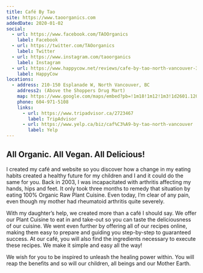 ```yaml
---
title: Café By Tao
site: https://www.taoorganics.com
addedDate: 2020-01-02
social:
  - url: https://www.facebook.com/TAOOrganics
    label: Facebook
  - url: https://twitter.com/TAOorganics
    label: Twitter
  - url: https://www.instagram.com/taoorganics
    label: Instagram
  - url: https://www.happycow.net/reviews/cafe-by-tao-north-vancouver-33858
    label: HappyCow
locations:
  - address: 210-150 Esplanade W, North Vancouver, BC
    address2: (Above the Shoppers Drug Mart)
    map: https://www.google.com/maps/embed?pb=!1m18!1m12!1m3!1d2601.1205277634476!2d-123.0832008840903!3d49.31200107933451!2m3!1f0!2f0!3f0!3m2!1i1024!2i768!4f13.1!3m3!1m2!1s0x5486704b4f29716f%3A0xb62287064709d013!2sCaf%C3%A9%20by%20Tao!5e0!3m2!1sen!2sca!4v1578294778665!5m2!1sen!2sca
    phone: 604-971-5108
    links:
      - url: https://www.tripadvisor.ca/2723467
        label: TripAdvisor
      - url: https://www.yelp.ca/biz/caf%C3%A9-by-tao-north-vancouver
        label: Yelp
---
```


<h2 class="text-xl">All Organic. All Vegan. All Delicious!</h2>

I created my café and website so you discover how a change in my eating habits created a healthy future for my children and I and it could do the same for you. Back in 2003, I was incapacitated with arthritis affecting my hands, hips and feet. It only took three months to remedy that situation by eating 100% Organic Raw Plant Cuisine. Even today, I’m clear of any pain, even though my mother had rheumatoid arthritis quite severely.

<!--more-->

With my daughter’s help, we created more than a café I should say. We offer our Plant Cuisine to eat in and take-out so you can taste the deliciousness of our cuisine. We went even further by offering all of our recipes online, making them easy to prepare and guiding you step-by-step to guaranteed success. At our café, you will also find the ingredients necessary to execute these recipes. We make it simple and easy all the way!

We wish for you to be inspired to unleash the healing power within. You will reap the benefits and so will our children, all beings and our Mother Earth.
